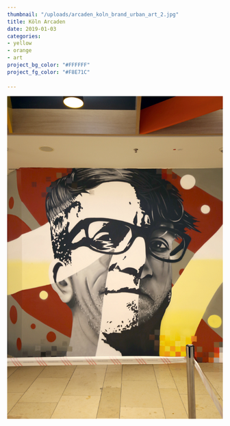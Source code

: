 ```yaml
---
thumbnail: "/uploads/arcaden_koln_brand_urban_art_2.jpg"
title: Köln Arcaden
date: 2019-01-03
categories:
- yellow
- orange
- art
project_bg_color: "#FFFFFF"
project_fg_color: "#F8E71C"

---
```

![](/uploads/arcaden_koln_brand_urban_art_moe.jpg)